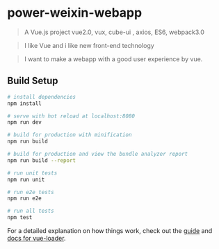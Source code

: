 # power-weixin-webapp

> A Vue.js project vue2.0, vux, cube-ui , axios, ES6, webpack3.0

> I like Vue and i like new front-end technology

> I want to make a webapp with a good user experience by vue.

## Build Setup

``` bash
# install dependencies
npm install

# serve with hot reload at localhost:8080
npm run dev

# build for production with minification
npm run build

# build for production and view the bundle analyzer report
npm run build --report

# run unit tests
npm run unit

# run e2e tests
npm run e2e

# run all tests
npm test
```

For a detailed explanation on how things work, check out the [guide](http://vuejs-templates.github.io/webpack/) and [docs for vue-loader](http://vuejs.github.io/vue-loader).
